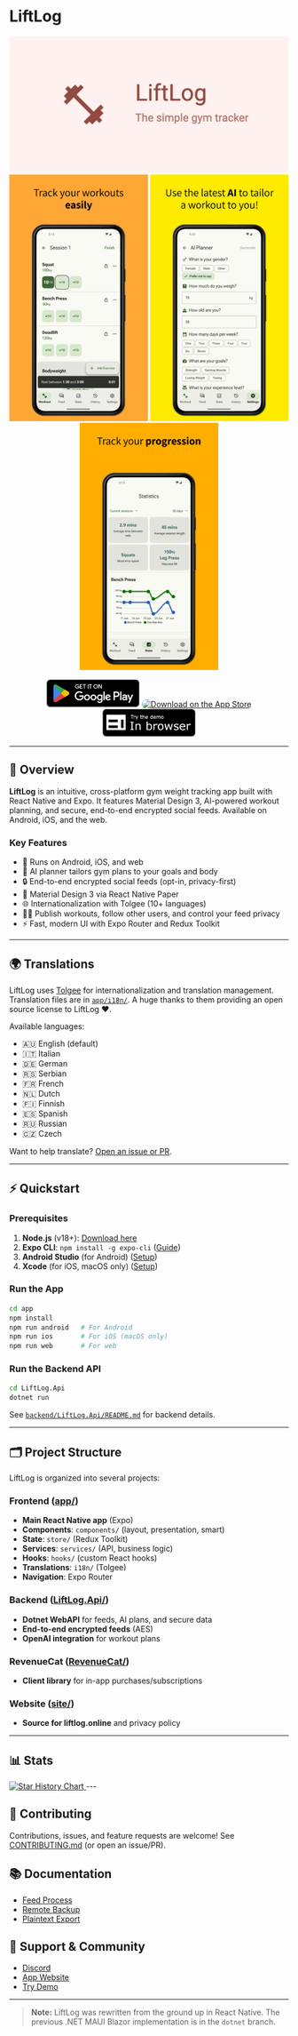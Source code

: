 # LiftLog


<p align="center">
  <img src="./assets/play_store_feature_graphic.png" alt="LiftLog Play Store Graphic"><br/>
  <img width="250" src="./assets/AppScreens-LiftLog-1719652395579 2/android/Android Phones - 169/01.png" alt="App Screenshot 1">
  <img width="250" src="./assets/AppScreens-LiftLog-1719652395579 2/android/Android Phones - 169/02.png" alt="App Screenshot 2">
  <img width="250" src="./assets/AppScreens-LiftLog-1719652395579 2/android/Android Phones - 169/03.png" alt="App Screenshot 3">
</p>

<p align="center">
  <a href='https://play.google.com/store/apps/details?id=com.limajuice.liftlog&pcampaignid=pcampaignidMKT-Other-global-all-co-prtnr-py-PartBadge-Mar2515-1'><img alt='Get it on Google Play' style="height: 50px;" src='./assets/google-play-badge.png'/></a>
  <a href="https://apps.apple.com/au/app/liftlog/id6467372581?itsct=apps_box_badge&amp;itscg=30200"><img src="https://tools.applemediaservices.com/api/badges/download-on-the-app-store/black/en-us?size=250x83&amp;releaseDate=1696550400" alt="Download on the App Store" style="border-radius: 13px; width: 250px; height: 50px"></a>
  <a href='https://app.liftlog.online'><img alt='Try demo in your browser' style="height: 50px;" src='./assets/web-badge.png'/></a>
</p>

---

## 🚀 Overview

**LiftLog** is an intuitive, cross-platform gym weight tracking app built with React Native and Expo. It features Material Design 3, AI-powered workout planning, and secure, end-to-end encrypted social feeds. Available on Android, iOS, and the web.

### Key Features

- 📱 Runs on Android, iOS, and web
- 🧠 AI planner tailors gym plans to your goals and body
- 🔒 End-to-end encrypted social feeds (opt-in, privacy-first)
- 🎨 Material Design 3 via React Native Paper
- 🌐 Internationalization with Tolgee (10+ languages)
- 🏋️‍♂️ Publish workouts, follow other users, and control your feed privacy
- ⚡ Fast, modern UI with Expo Router and Redux Toolkit

---

## 🌍 Translations

LiftLog uses [Tolgee](https://tolgee.io/) for internationalization and translation management. Translation files are in [`app/i18n/`](./app/i18n/). A huge thanks to them providing an open source license to LiftLog ❤️.

Available languages:

- 🇦🇺 English (default)
- 🇮🇹 Italian
- 🇩🇪 German
- 🇷🇸 Serbian
- 🇫🇷 French
- 🇳🇱 Dutch
- 🇫🇮 Finnish
- 🇪🇸 Spanish
- 🇷🇺 Russian
- 🇨🇿 Czech

Want to help translate? [Open an issue or PR](https://github.com/LiamMorrow/LiftLog/issues).

---

## ⚡ Quickstart

### Prerequisites

1. **Node.js** (v18+): [Download here](https://nodejs.org/)
2. **Expo CLI**: `npm install -g expo-cli` ([Guide](https://docs.expo.dev/get-started/set-up-your-environment/))
3. **Android Studio** (for Android) ([Setup](https://reactnative.dev/docs/environment-setup))
4. **Xcode** (for iOS, macOS only) ([Setup](https://reactnative.dev/docs/environment-setup?os=macos&platform=ios))

### Run the App

```bash
cd app
npm install
npm run android   # For Android
npm run ios       # For iOS (macOS only)
npm run web       # For web
```

### Run the Backend API

```bash
cd LiftLog.Api
dotnet run
```

See [`backend/LiftLog.Api/README.md`](./backend/LiftLog.Api/README.md) for backend details.

---

## 🗂️ Project Structure

LiftLog is organized into several projects:

### Frontend ([app/](./app/))

- **Main React Native app** (Expo)
- **Components**: `components/` (layout, presentation, smart)
- **State**: `store/` (Redux Toolkit)
- **Services**: `services/` (API, business logic)
- **Hooks**: `hooks/` (custom React hooks)
- **Translations**: `i18n/` (Tolgee)
- **Navigation**: Expo Router

### Backend ([LiftLog.Api/](./backend/LiftLog.Api/))

- **Dotnet WebAPI** for feeds, AI plans, and secure data
- **End-to-end encrypted feeds** (AES)
- **OpenAI integration** for workout plans

### RevenueCat ([RevenueCat/](./backend/RevenueCat/))

- **Client library** for in-app purchases/subscriptions

### Website ([site/](./site))

- **Source for liftlog.online** and privacy policy

---

## 📊 Stats

<a href="https://www.star-history.com/#LiamMorrow/LiftLog&Date">
 <picture>
   <source media="(prefers-color-scheme: dark)" srcset="https://api.star-history.com/svg?repos=LiamMorrow/LiftLog&type=Date&theme=dark" />
   <source media="(prefers-color-scheme: light)" srcset="https://api.star-history.com/svg?repos=LiamMorrow/LiftLog&type=Date" />
   <img alt="Star History Chart" src="https://api.star-history.com/svg?repos=LiamMorrow/LiftLog&type=Date" />
 </picture>
</a>
---

## 🤝 Contributing

Contributions, issues, and feature requests are welcome! See [CONTRIBUTING.md](./CONTRIBUTING.md) (or open an issue/PR).

## 📚 Documentation

- [Feed Process](./docs/FeedProcess.md)
- [Remote Backup](./docs/RemoteBackup.md)
- [Plaintext Export](./docs/PlaintextExport.md)

## 💬 Support & Community

- [Discord](https://discord.gg/YHhKEnEnFa)
- [App Website](https://liftlog.online)
- [Try Demo](https://app.liftlog.online)

---

> **Note:** LiftLog was rewritten from the ground up in React Native. The previous .NET MAUI Blazor implementation is in the `dotnet` branch.
